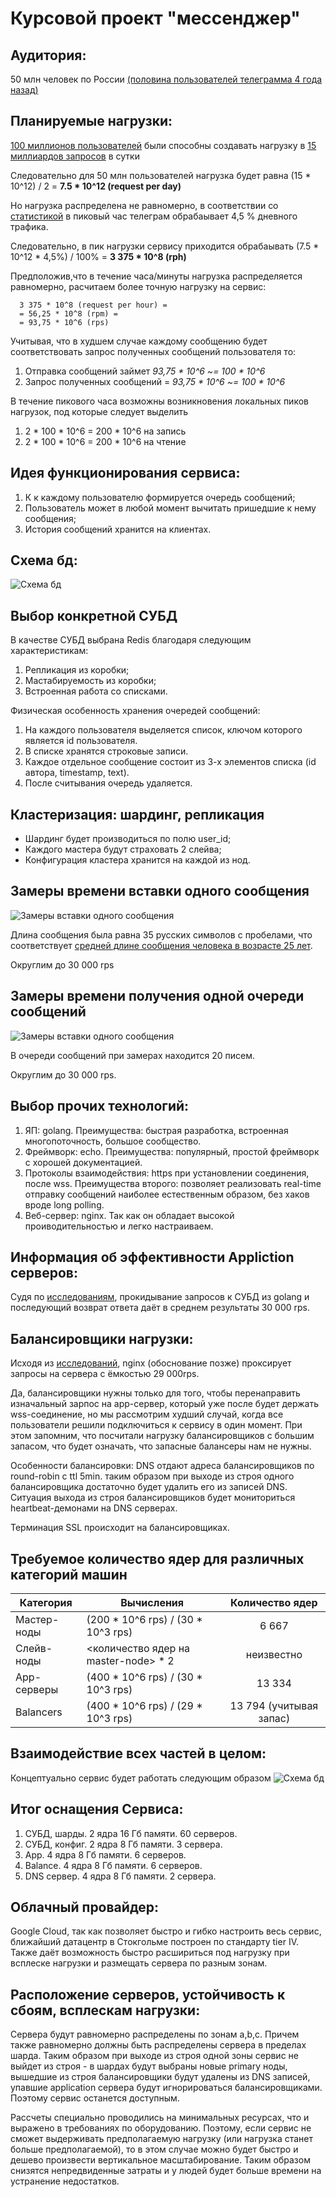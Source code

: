 Курсовой проект "мессенджер"
==========

Аудитория: 
---------
50 млн человек по России [(половина пользователей телеграмма 4 года назад)](https://telegram.org/blog/100-million)

Планируемые нагрузки:
----------------
[100 миллионов пользователей](https://telegram.org/blog/100-million) были способны создавать нагрузку в 
[15 миллиардов запросов](https://telegram.org/blog/15-billion) в сутки

Следовательно для 50 млн пользователей нагрузка будет равна 
(15 * 10^12) / 2 = __7.5 * 10^12 (request per day)__

Но нагрузка распределена не равномерно, в соответствии со [статистикой](https://popsters.ru/blog/post/aktivnost-auditorii-v-socialnyh-setyah-issledovanie-2019) 
в пиковый час телеграм обрабаывает 4,5 % дневного трафика.

Следовательно, в пик нагрузки сервису приходится обрабаывать 
(7.5 * 10^12 * 4,5%) / 100% = __3 375 * 10^8 (rph)__

Предположив,что в течение часа/минуты нагрузка распределяется равномерно, расчитаем более точную нагрузку на сервис: 
```
  3 375 * 10^8 (request per hour) =
  = 56,25 * 10^8 (rpm) =
  = 93,75 * 10^6 (rps)
```


Учитывая, что в худшем случае каждому сообщению будет соответствовать запрос полученных сообщений пользователя то: 

1. Отправка сообщений займет _93,75 * 10^6 ~= 100 * 10^6_
2. Запрос полученных сообщений = _93,75 * 10^6 ~= 100 * 10^6_

В течение пикового часа возможны возникновения локальных пиков нагрузок, под которые следует выделить 

1. 2 * 100 * 10^6 = 200 * 10^6 на запись
1. 2 * 100 * 10^6 = 200 * 10^6 на чтение


Идея функционирования сервиса:
--------------------
1. К к каждому пользователю формируется очередь сообщений;
2. Пользователь может в любой момент вычитать пришедшие к нему сообщения;
3. История сообщений хранится на клиентах.


Схема бд:
--------------------
![Схема бд](https://github.com/ApTyp5/messanger.highload.techno/blob/main/schem.jpg)




Выбор конкретной СУБД
-----------------------------
В качестве СУБД выбрана Redis благодаря следующим характеристикам:
1. Репликация из коробки;
2. Мастабируемость из коробки;
3. Встроенная работа со списками.


Физическая особенность хранения очередей сообщений:
1. На каждого пользователя выделяется список, ключом которого является id пользователя.
2. В списке хранятся строковые записи.
3. Каждое отдельное сообщение состоит из 3-х элементов списка (id автора, timestamp, text).
4. После считывания очередь удаляется.


Кластеризация: шардинг, репликация 
----------------------------
 * Шардинг будет производиться по полю user_id;
 * Каждого мастера будут страховать 2 слейва;
 * Конфигурация кластера хранится на каждой из нод.
 
 
 


Замеры времени вставки одного сообщения
------------------------------
![Замеры вставки одного сообщения](https://github.com/ApTyp5/messanger.highload.techno/blob/main/insert-bench.png)

Длина сообщения была равна 35 русских символов c пробелами, что соответствует 
[средней длине сообщения человека в возрасте 25 лет](https://crushhapp.com/blog/k-wrap-it-up-mom).

Округлим до 30 000 rps


Замеры времени получения одной очереди сообщений
------------------------------------ 
![Замеры вставки одного сообщения](https://github.com/ApTyp5/messanger.highload.techno/blob/main/read-bench.png)

В очереди сообщений при замерах находится 20 писем.

Округлим до 30 000 rps.


Выбор прочих технологий:
-------------------------------
1. ЯП: golang. Преимущества: быстрая разработка, встроенная многопоточность, большое сообщество.
2. Фреймворк: echo. Преимущества: популярный, простой фреймворк с хорошей документацией.
2. Протоколы взаимодействия: https при установлении соединения, после wss. Преимущества второго: позволяет 
реализовать real-time отправку сообщений наиболее естественным образом, без хаков вроде long polling.
3. Веб-сервер: nginx. Так как он обладает высокой проиводительностью и легко настраиваем.


Информация об эффективности Appliction серверов:
------------------------------------
Судя по [исследованиям](https://github.com/smallnest/go-web-framework-benchmark), прокидывание запросов к СУБД из golang и последующий возврат ответа
даёт в среднем результаты 30 000 rps.


Балансировщики нагрузки:
--------------------------------------
Исходя из [исследований](https://github.com/NickMRamirez/Proxy-Benchmarks), nginx (обоснование позже) проксирует запросы 
на сервера с ёмкостью 29 000rps.

Да, балансировщики нужны только для того, чтобы перенаправить изначальный зарпос на app-сервер, который уже после будет держать
wss-соединение, но мы рассмотрим худший случай, когда все пользователи решили подключиться к сервису в один момент. При этом запомним,
что посчитали нагрузку балансировщиков с большим запасом, что будет означать, что запасные балансеры нам не нужны.

Особенности балансировки: DNS отдают адреса балансировщиков по round-robin с ttl 5min. таким образом при выходе из строя одного балансировщика
достаточно будет удалить его из записей DNS. Ситуация выхода из строя балансировщиков будет мониториться heartbeat-демонами на DNS серверах.

Терминация SSL происходит на балансировщиках.


Требуемое количество ядер для различных категорий машин
----------------------------------------

|Категория|Вычисления|Количество ядер|
|---------|----------|:---------------:|
|Мастер-ноды|(200 * 10^6 rps) / (30 * 10^3 rps)|6 667|
|Слейв-ноды|<количество ядер на master-node> * 2|неизвестно|
|App-серверы|(400 * 10^6 rps) / (30 * 10^3 rps)|13 334|
|Balancers|(400 * 10^6 rps) / (29 * 10^3 rps)|13 794 (учитывая запас)|






Взаимодействие всех частей в целом:
--------------------------------
Концептуально сервис будет работать следующим образом
![Схема бд](https://github.com/ApTyp5/messanger.highload.techno/blob/main/alll.jpg)






Итог оснащения Сервиса:
-------------------------------
1. СУБД, шарды. 2 ядра 16 Гб памяти. 60 серверов.
2. СУБД, конфиг. 2 ядра 8 Гб памяти. 3 сервера.
2. App. 4 ядра 8 Гб памяти. 6 серверов.
3. Balance. 4 ядра 8 Гб памяти. 6 серверов.
4. DNS сервер. 4 ядра 8 Гб памяти. 2 сервера.




Облачный провайдер:
--------------------------------
Google Cloud, так как позволяет быстро и гибко настроить весь сервис, ближайший датацентр в Стокгольме построен по стандарту tier IV. 
Также даёт возможность быстро расшириться под нагрузку при всплеске нагрузки и размещать сервера по разным зонам.


Расположение серверов, устойчивость к сбоям, всплескам нагрузки:
--------------------------------
Сервера будут равномерно распределены по зонам a,b,c. Причем также равномерно должны быть распределены сервера в пределах шарда.
Таким образом при выходе из строя одной зоны сервис не выйдет из строя - в шардах будут выбраны новые primary ноды, 
вышедшие из строя балансировщики будут удалены из DNS записей, упавшие application сервера будут игнорироваться балансировщиками.
Поэтому сервис останется доступным. 

Рассчеты специально проводились на минимальных ресурсах, что и выражено в требованиях по оборудованию.
Поэтому, если сервис не сможет выдерживать предполагаемую нагрузку (или нагрузка станет больше предполагаемой), то
в этом случае можно будет быстро и дешево произвести вертикальное масштабирование. Таким образом снизятся непредвиденные затраты
и у людей будет больше времени на устранение недостатков.










